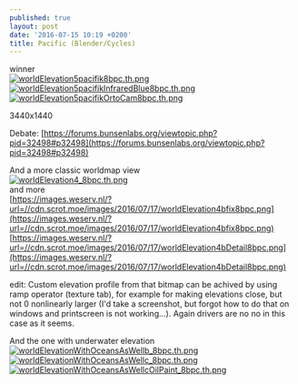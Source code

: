 ```yaml
---
published: true
layout: post
date: '2016-07-15 10:19 +0200'
title: Pacific (Blender/Cycles)
---
```

winner  
[![worldElevation5pacifik8bpc.th.png](https://images.weserv.nl/?url=//cdn.scrot.moe/images/2016/07/15/worldElevation5pacifik8bpc.th.png)](https://images.weserv.nl/?url=//cdn.scrot.moe/images/2016/07/15/worldElevation5pacifik8bpc.png)
[![worldElevation5pacifikInfraredBlue8bpc.th.png](https://images.weserv.nl/?url=//cdn.scrot.moe/images/2016/09/02/worldElevation5pacifikInfraredBlue8bpc.th.png)](https://images.weserv.nl/?url=//cdn.scrot.moe/images/2016/09/02/worldElevation5pacifikInfraredBlue8bpc.png)
[![worldElevation5pacifikOrtoCam8bpc.th.png](https://images.weserv.nl/?url=//cdn.scrot.moe/images/2016/07/15/worldElevation5pacifikOrtoCam8bpc.th.png)](https://images.weserv.nl/?url=//cdn.scrot.moe/images/2016/07/15/worldElevation5pacifikOrtoCam8bpc.png)

3440x1440

Debate: [https://forums.bunsenlabs.org/viewtopic.php?pid=32498#p32498](https://forums.bunsenlabs.org/viewtopic.php?pid=32498#p32498)

And a more classic worldmap view  
[![worldElevation4_8bpc.th.png](https://images.weserv.nl/?url=//cdn.scrot.moe/images/2016/07/17/worldElevation4_8bpc.th.png)](https://images.weserv.nl/?url=//cdn.scrot.moe/images/2016/07/17/worldElevation4_8bpc.png)  
and more  
[https://images.weserv.nl/?url=//cdn.scrot.moe/images/2016/07/17/worldElevation4bfix8bpc.png](https://images.weserv.nl/?url=//cdn.scrot.moe/images/2016/07/17/worldElevation4bfix8bpc.png)
[https://images.weserv.nl/?url=//cdn.scrot.moe/images/2016/07/17/worldElevation4bDetail8bpc.png](https://images.weserv.nl/?url=//cdn.scrot.moe/images/2016/07/17/worldElevation4bDetail8bpc.png)

edit: Custom elevation profile from that bitmap can be achived by using ramp operator (texture tab), for example for making elevations close, but not 0 nonlinearly larger (I'd take a screenshot, but forgot how to do that on windows and printscreen is not working...). Again drivers are no no in this case as it seems.

And the one with underwater elevation  
[![worldElevationWithOceansAsWellb_8bpc.th.png](https://scrot.moe/images/2016/07/20/worldElevationWithOceansAsWellb_8bpc.th.png)](https://scrot.moe/images/2016/07/20/worldElevationWithOceansAsWellb_8bpc.png)
[![worldElevationWithOceansAsWellc_8bpc.th.png](https://scrot.moe/images/2016/07/20/worldElevationWithOceansAsWellc_8bpc.th.png)](https://scrot.moe/images/2016/07/20/worldElevationWithOceansAsWellc_8bpc.png)
[![worldElevationWithOceansAsWellcOilPaint_8bpc.th.png](https://scrot.moe/images/2016/07/20/worldElevationWithOceansAsWellcOilPaint_8bpc.th.png)](https://scrot.moe/images/2016/07/20/worldElevationWithOceansAsWellcOilPaint_8bpc.png)
